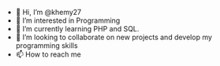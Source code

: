 - 👋 Hi, I’m @khemy27
- 👀 I’m interested in Programming 
- 🌱 I’m currently learning PHP and SQL.
- 💞️ I’m looking to collaborate on new projects and develop my programming skills
- 📫 How to reach me 

<!---
khemy27/khemy27 is a ✨ special ✨ repository because its `README.md` (this file) appears on your GitHub profile.
You can click the Preview link to take a look at your changes.
--->
